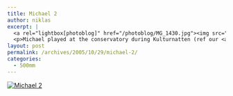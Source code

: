 ```yaml
---
title: Michael 2
author: niklas
excerpt: |
  <a rel="lightbox[photoblog]" href="/photoblog/MG_1430.jpg"><img src="/photoblog/MG_1430.thumb.jpg" alt="Michael 2" title="Michael 2"/></a>
  <p>Michael played at the conservatory during Kulturnatten (ref our <a href="http://blog.saers.com/archives/2005/10/29/teleshooting/">picture</a> of the shooting session) and as always he played great and gave us some great shots</p>
layout: post
permalink: /archives/2005/10/29/michael-2/
categories:
  - 500mm
---
```

<a rel="lightbox[photoblog]" href="/photoblog/MG_1430.jpg"><img src="/photoblog/MG_1430.sized.jpg" alt="Michael 2" title="Michael 2" /></a>
